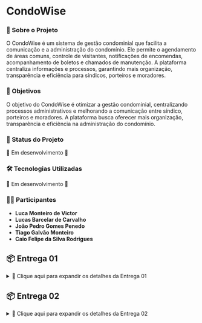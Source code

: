 # CondoWise

### 📌 Sobre o Projeto
O CondoWise é um sistema de gestão condominial que facilita a comunicação e a administração do condomínio. Ele permite o agendamento de áreas comuns, controle de visitantes, notificações de encomendas, acompanhamento de boletos e chamados de manutenção. A plataforma centraliza informações e processos, garantindo mais organização, transparência e eficiência para síndicos, porteiros e moradores.

### 🎯 Objetivos
O objetivo do CondoWise é otimizar a gestão condominial, centralizando processos administrativos e melhorando a comunicação entre síndico, porteiros e moradores. A plataforma busca oferecer mais organização, transparência e eficiência na administração do condomínio.

### 📌 Status do Projeto
🚧 Em desenvolvimento 🚧

### 🛠 Tecnologias Utilizadas
🚧 Em desenvolvimento 🚧

### 👨‍💻 Participantes
- **Luca Monteiro de Victor**
- **Lucas Barcelar de Carvalho**
- **João Pedro Gomes Penedo**
- **Tiago Galvão Monteiro**
- **Caio Felipe da Silva Rodrigues**

## 📦 Entrega 01

<details>
  <summary>📌 Clique aqui para expandir os detalhes da Entrega 01</summary>

### 🔗 Link do Miro  

Para uma melhor visualização das entregas do projeto, disponibilizamos os seguintes links:  

📌 [Acesse o link do Miro](https://miro.com/app/board/uXjVIVPEAic=/?share_link_id=157639372026)  → Acesse as histórias de usuário e os protótipos Lo-Fi.  

<br>

### 📖 Histórias de Usuário   

| Nº | Perfil   | Nome da História                          |
|----|---------|------------------------------------------|
| 1  | Morador | Agendamento de Áreas Comuns             |
| 2  | Morador | Relato de Problemas e Manutenção        |
| 3  | Síndico | Comunicados do Síndico                  |
| 4  | Morador | Registro de Visitantes                  |
| 5  | Morador | Gestão de Pagamentos e Boletos         |
| 6  | Morador | Controle de Veículos e Estacionamento  |
| 7  | Morador | Fórum de Discussões                    |
| 8  | Morador | Envio de Encomendas e Notificações     |


As histórias de usuário foram definidas de forma clara e completa, com cenários de validação e entrega de valor bem definida.  
🔗 [Acesse as histórias de usuário escrito](./historias_de_usuario.md)  
🔗 [Acesse as histórias de usuário post-it](Entregaveis/./historias_de_usuario.jpg) 

<br>

### 🎨 Protótipo de Lo-Fi  
O protótipo de baixa fidelidade foi desenvolvido no Figma e está acessível através do link abaixo:  
🔗 [Acesse os protótipos lo-fi](Entregaveis/./prototipos_lo_fi.pdf)  

<br>

### 📹 Apresentação do Protótipo  
Um screencast foi criado para demonstrar o protótipo de baixa fidelidade, incluindo explicação em áudio ou legenda.  
🔗 [Assista ao vídeo no YouTube](https://youtu.be/hg_wGcwuK8I) 

</details>

## 📦 Entrega 02

<details>
  <summary>📌 Clique aqui para expandir os detalhes da Entrega 02</summary>

### ✅ Histórias de Usuário Implementadas  

Nesta entrega, foram implementadas as seguintes histórias de usuário, com interface funcional (texto ou gráfica) e persistência em memória:  

| Nº | Perfil   | Nome da História                          |
|----|---------|------------------------------------------|
| 3  | Comunicado | Publicar comunicados             |
| 8  | Encomenda | Registrar/Receber encomenda                 |

🔗 [Acesse a pasta com os códigos das histórias](./Projeto%203%20workspace)

<br>

### 💻 Versionamento no GitHub  

O projeto está sendo versionado com commits frequentes diretamente na branch `main`, conforme boas práticas de controle de versão.  
🔗 [Acesse o repositório no GitHub](https://github.com/gacneto/CondoWise)  

<br>

### 🧩 Diagrama de Classes  

O diagrama de classes representa a arquitetura completa do sistema, desde a interface do usuário até a camada de persistência.  
📌 Imagem em média resolução:  
![Diagrama de Classes](Entregaveis/./DiagramaClasse.pdf)  

🔍 Veja abaixo cada classe individualmente para uma melhor visualização:

- 🏢 [Condominio](Entregaveis/./Condominio.png)  
- 👤 [Usuario](Entregaveis/./Usuario.png)  
- 🧑‍💼 [Sindico](Entregaveis/./Sindico.png)  
- 👥 [Morador](Entregaveis/./Morador.png)  
- 🛡️ [Porteiro](Entregaveis/./Porteiro.png)  
- 📦 [Encomenda](Entregaveis/./Encomenda.png)  
- 👤 [Visitante](Entregaveis/./Visitante.png)  
- 🔧 [ChamadoManutencao](Entregaveis/./ChamadoManutencao.png)  
- 💳 [Boleto](Entregaveis/./Boleto.png)  
- 🏕️ [AreaComum](Entregaveis/./AreaComum.png)  
- 📅 [ReservaComum](Entregaveis/./ReservaComum.png)  
- 💬 [Mensagem](Entregaveis/./Mensagem.png)  
- 🗣️ [ForumDiscussao](Entregaveis/./ForumDiscussao.png)  
- 📢 [Comunicado](Entregaveis/./Comunicado.png)  

<br>

### 🐛 Issue Tracker  

O controle de tarefas e bugs está sendo feito por meio do sistema de issues do GitHub.  
📌 Print da tela do issue tracker:  
![Issue Tracker](Entregaveis/./IssueTracker.png)  
🔗 [Acesse as Issues](https://github.com/gacneto/CondoWise/issues)  

<br>

### 📹 Screencast da Entrega  

Foi produzido um screencast demonstrando o uso do sistema nesta entrega, com áudio explicativo ou legendas.  
🔗 [Assista ao vídeo no YouTube](https://youtu.be/QYOAJ8MYoWI)  

</details>


